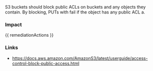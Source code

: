
S3 buckets should block public ACLs on buckets and any objects they contain. By blocking, PUTs with fail if the object has any public ACL a.


### Impact
<!-- Add Impact here -->

<!-- DO NOT CHANGE -->
{{ remediationActions }}

### Links
- https://docs.aws.amazon.com/AmazonS3/latest/userguide/access-control-block-public-access.html


